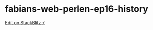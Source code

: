 # fabians-web-perlen-ep16-history

[Edit on StackBlitz ⚡️](https://stackblitz.com/edit/fabians-web-perlen-ep16-history)